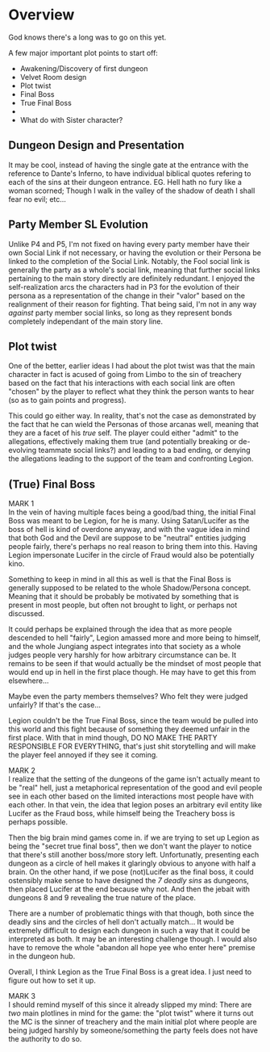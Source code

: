 # Overview
God knows there's a long was to go on this yet.

A few major important plot points to start off:
- Awakening/Discovery of first dungeon
- Velvet Room design
- Plot twist
- Final Boss
- True Final Boss
- 
- What do with Sister character?

## Dungeon Design and Presentation
It may be cool, instead of having the single gate at the entrance with the reference to Dante's Inferno, to have individual biblical quotes refering to each of the sins at their dungeon entrance. EG. Hell hath no fury like a woman scorned; Though I walk in the valley of the shadow of death I shall fear no evil; etc...

## Party Member SL Evolution
Unlike P4 and P5, I'm not fixed on having every party member have their own Social Link if not necessary, or having the evolution or their Persona be linked to the completion of the Social Link. Notably, the Fool social link is generally the party as a whole's social link, meaning that further social links pertaining to the main story directly are definitely redundant. I enjoyed the self-realization arcs the characters had in P3 for the evolution of their persona as a representation of the change in their "valor" based on the realignment of their reason for fighting. That being said, I'm not in any way *against* party member social links, so long as they represent bonds completely independant of the main story line.


## Plot twist
One of the better, earlier ideas I had about the plot twist was that the main character in fact is acused of going from Limbo to the sin of treachery based on the fact that his interactions with each social link are often "chosen" by the player to reflect what they think the person wants to hear (so as to gain points and progress).

This could go either way. In reality, that's not the case as demonstrated by the fact that he can wield the Personas of those arcanas well, meaning that they are a facet of his _true_ self. The player could either "admit" to the allegations, effectively making them true (and potentially breaking or de-evolving teammate social links?) and leading to a bad ending, or denying the allegations leading to the support of the team and confronting Legion.


## (True) Final Boss
MARK 1  
In the vein of having multiple faces being a good/bad thing, the initial Final Boss was meant to be Legion, for he is many. Using Satan/Lucifer as the boss of hell is kind of overdone anyway, and with the vague idea in mind that both God and the Devil are suppose to be "neutral" entities judging people fairly, there's perhaps no real reason to bring them into this.
Having Legion impersonate Lucifer in the circle of Fraud would also be potentially kino.

Something to keep in mind in all this as well is that the Final Boss is generally supposed to be related to the whole Shadow/Persona concept. Meaning that it should be probably be motivated by something that is present in most people, but often not brought to light, or perhaps not discussed.

It could perhaps be explained through the idea that as more people descended to hell "fairly", Legion amassed more and more being to himself, and the whole Jungiang aspect integrates into that society as a whole judges people very harshly for how arbitrary circumstance can be. It remains to be seen if that would actually be the mindset of most people that would end up in hell in the first place though. He may have to get this from elsewhere...

Maybe even the party members themselves? Who felt they were judged unfairly? If that's the case...

Legion couldn't be the True Final Boss, since the team would be pulled into this world and this fight because of something they deemed unfair in the first place. With that in mind though, DO NO MAKE THE PARTY RESPONSIBLE FOR EVERYTHING, that's just shit storytelling and will make the player feel annoyed if they see it coming.


MARK 2  
I realize that the setting of the dungeons of the game isn't actually meant to be "real" hell, just a metaphorical representation of the good and evil people see in each other based on the limited interactions most people have with each other. In that vein, the idea that legion poses an arbitrary evil entity like Lucifer as the Fraud boss, while himself being the Treachery boss is perhaps possible.

Then the big brain mind games come in. if we are trying to set up Legion as being the "secret true final boss", then we don't want the player to notice that there's still another boss/more story left. Unfortunatly, presenting each dungeon as a circle of hell makes it glaringly obvious to anyone with half a brain. On the other hand, if we pose (not)Lucifer as the final boss, it could ostensibly make sense to have designed the *7 deadly sins* as dungeons, then placed Lucifer at the end because why not. And then the jebait with dungeons 8 and 9 revealing the true nature of the place.

There are a number of problematic things with that though, both since the deadly sins and the circles of hell don't actually match... It would be extremely difficult to design each dungeon in such a way that it could be interpreted as both. It may be an interesting challenge though. I would also have to remove the whole "abandon all hope yee who enter here" premise in the dungeon hub.

Overall, I think Legion as the True Final Boss is a great idea. I just need to figure out how to set it up.

MARK 3  
I should remind myself of this since it already slipped my mind: There are *two* main plotlines in mind for the game: the "plot twist" where it turns out the MC is the sinner of treachery and the main initial plot where people are being judged harshly by someone/something the party feels does not have the authority to do so.